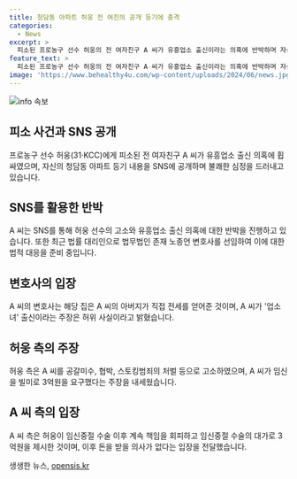 ```yaml
---
title: 청담동 아파트 허웅 전 여친의 공개 등기에 충격
categories:
  - News
excerpt: >
  피소된 프로농구 선수 허웅의 전 여자친구 A 씨가 유흥업소 출신이라는 의혹에 반박하며 자신의 청담동 아파트 등기 내용을 SNS에 공개했다. 유튜버 카라큘라의 주장과 A 씨의 반박, 그리고 허웅 측의 고발 내용까지 논란이 확산 중이다. A 씨는 법무법인 존재 노종언 변호사를 선임하여 사실무근과 관련된 주장에 대응할 예정이라고 전했다. 허웅측은 A 씨를 공갈미수, 협박, 스토킹범죄의 처벌에 관한 법률 위반 등으로 고소한 상황이다.  
feature_text: >
  피소된 프로농구 선수 허웅의 전 여자친구 A 씨가 유흥업소 출신이라는 의혹에 반박하며 자신의 청담동 아파트 등기 내용을 SNS에 공개했다. 유튜버 카라큘라의 주장과 A 씨의 반박, 그리고 허웅 측의 고발 내용까지 논란이 확산 중이다. A 씨는 법무법인 존재 노종언 변호사를 선임하여 사실무근과 관련된 주장에 대응할 예정이라고 전했다. 허웅측은 A 씨를 공갈미수, 협박, 스토킹범죄의 처벌에 관한 법률 위반 등으로 고소한 상황이다.  
image: 'https://www.behealthy4u.com/wp-content/uploads/2024/06/news.jpg'
---
```


<p><img src="https://www.behealthy4u.com/wp-content/uploads/2024/06/news.jpg" alt="info 속보" /></p>

<h2 data-ke-size="size26">피소 사건과 SNS 공개</h2>

<p data-ke-size="size16">프로농구 선수 허웅(31·KCC)에게 피소된 전 여자친구 A 씨가 유흥업소 출신 의혹에 휩싸였으며, 자신의 청담동 아파트 등기 내용을 SNS에 공개하며 불쾌한 심정을 드러내고 있습니다.</p>

<h2 data-ke-size="size26">SNS를 활용한 반박</h2>

<p data-ke-size="size16">A 씨는 SNS를 통해 허웅 선수의 고소와 유흥업소 출신 의혹에 대한 반박을 진행하고 있습니다. 또한 최근 법률 대리인으로 법무법인 존재 노종언 변호사를 선임하여 이에 대한 법적 대응을 준비 중입니다.</p>

<h2 data-ke-size="size26">변호사의 입장</h2>

<p data-ke-size="size16">A 씨의 변호사는 해당 집은 A 씨의 아버지가 직접 전세를 얻어준 것이며, A 씨가 '업소녀' 출신이라는 주장은 허위 사실이라고 밝혔습니다.</p>

<h2 data-ke-size="size26">허웅 측의 주장</h2>

<p data-ke-size="size16">허웅 측은 A 씨를 공갈미수, 협박, 스토킹범죄의 처벌 등으로 고소하였으며, A 씨가 임신을 빌미로 3억원을 요구했다는 주장을 내세웠습니다.</p>

<h2 data-ke-size="size26">A 씨 측의 입장</h2>

<p data-ke-size="size16">A 씨 측은 허웅이 임신중절 수술 이후 계속 책임을 회피하고 임신중절 수술의 대가로 3억원을 제시한 것이며, 이후 돈을 받을 의사가 없다는 입장을 전달했습니다.</p>
생생한 뉴스, <a href="https://opensis.kr" rel="dofollow">opensis.kr</a>


